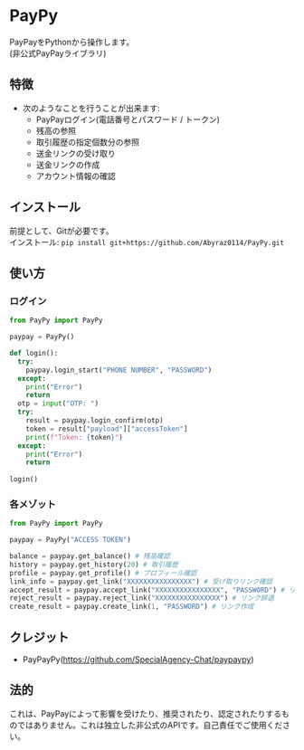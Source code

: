 # PayPy
PayPayをPythonから操作します。<br>
(非公式PayPayライブラリ)

## 特徴
- 次のようなことを行うことが出来ます: 
	* PayPayログイン(電話番号とパスワード / トークン)
	* 残高の参照
	* 取引履歴の指定個数分の参照
	* 送金リンクの受け取り 
	* 送金リンクの作成
	* アカウント情報の確認

## インストール
前提として、Gitが必要です。<br>
インストール: `pip install git+https://github.com/Abyraz0114/PayPy.git`
	
## 使い方
### ログイン
```python
from PayPy import PayPy

paypay = PayPy()

def login():
  try:
    paypay.login_start("PHONE NUMBER", "PASSWORD")
  except:
    print("Error")
    return
  otp = input("OTP: ")
  try:
    result = paypay.login_confirm(otp)
    token = result["payload"]["accessToken"]
    print(f"Token: {token}")
  except:
    print("Error")
    return
		
login()
```

### 各メゾット
```python
from PayPy import PayPy

paypay = PayPy("ACCESS TOKEN")

balance = paypay.get_balance() # 残高確認
history = paypay.get_history(20) # 取引履歴
profile = paypay.get_profile() # プロフィール確認
link_info = paypay.get_link("XXXXXXXXXXXXXXXX") # 受け取りリンク確認
accept_result = paypay.accept_link("XXXXXXXXXXXXXXXX", "PASSWORD") # リンク受け取り
reject_result = paypay.reject_link("XXXXXXXXXXXXXXXX") # リンク辞退
create_result = paypay.create_link(1, "PASSWORD") # リンク作成
```

## クレジット
- PayPayPy(https://github.com/SpecialAgency-Chat/paypaypy)

## 法的
これは、PayPayによって影響を受けたり、推奨されたり、認定されたりするものではありません。これは独立した非公式のAPIです。自己責任でご使用ください。
